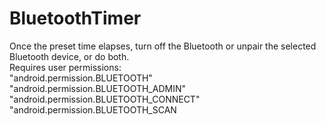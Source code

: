 # BluetoothTimer
Once the preset time elapses, turn off the Bluetooth or unpair the selected Bluetooth device, or do both.\
Requires user permissions:\
"android.permission.BLUETOOTH"\
"android.permission.BLUETOOTH_ADMIN"\
"android.permission.BLUETOOTH_CONNECT"\
"android.permission.BLUETOOTH_SCAN
